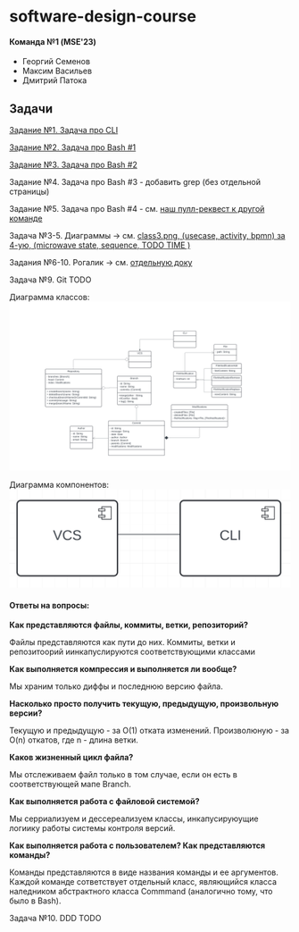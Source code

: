 # software-design-course

#### Команда №1 (MSE'23)
- Георгий Семенов
- Максим Васильев
- Дмитрий Патока

## Задачи

[Задание №1. Задача про CLI](./hw1-cli/)

[Задание №2. Задача про Bash #1](./hw2-bash1/)

[Задание №3. Задача про Bash #2](./hw3-bash2/)

Задание №4. Задача про Bash #3 - добавить grep (без отдельной страницы)

Задание №5. Задача про Bash #4 - см. [наш пулл-реквест к другой команде](https://github.com/HaskSy/oh-my-gosh/pull/5)

Задача №3-5. Диаграммы -> см. [class3.png, (usecase, activity, bpmn) за 4-ую, (microwave state, sequence, TODO TIME )](https://github.com/gvsem/software-design-course/tree/hw5/class-work)

Задания №6-10. Рогалик -> см. [отдельную доку](./roguelike/)

Задача №9. Git TODO

Диаграмма классов:
![](./class-work/gitclassUML.png)

Диаграмма компонентов:
![](./class-work/gitcomponentsUML.png)

#### Ответы на вопросы:
**Как представляются файлы, коммиты, ветки, репозиторий?**

Файлы представляются как пути до них. Коммиты, ветки и репозитоорий иинкапуслируются соответствующими классами

**Как выполняется компрессия и выполняется ли вообще?**

Мы храним только диффы и последнюю версию файла.

**Насколько просто получить текущую, предыдущую, произвольную версии?**

Текущую и предыдущую - за O(1) отката изменений. Произволюную - за O(n) откатов, где n - длина ветки.

**Каков жизненный цикл файла?**

Мы отслеживаем файл только в том случае, если он есть в соответствующей мапе Branch.

**Как выполняется работа с файловой системой?**

Мы серриализуем и дессереализуем классы, инкапусируюущие логиику работы системы контроля версий.

**Как выполняется работа с пользователем? Как представляются команды?**

Команды представляются в виде названия команды и ее аргументов. Каждой команде сответствует отдельный класс, являющийся класса наледником абстрактного класса Commmand (аналогично тому, что было в Bash).


Задача №10. DDD TODO
